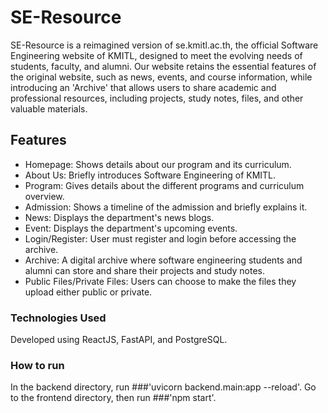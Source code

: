 # SE-Resource

SE-Resource is a reimagined version of se.kmitl.ac.th, the official Software Engineering website of KMITL, designed to meet the evolving needs of students, faculty, and alumni. Our website retains the essential features of the original website, such as news, events, and course information, while introducing an 'Archive' that allows users to share academic and professional resources, including projects, study notes, files, and other valuable materials.

## Features

- Homepage: Shows details about our program and its curriculum.
- About Us: Briefly introduces Software Engineering of KMITL.
- Program: Gives details about the different programs and curriculum overview.
- Admission: Shows a timeline of the admission and briefly explains it.
- News: Displays the department's news blogs.
- Event: Displays the department's upcoming events.
- Login/Register: User must register and login before accessing the archive.
- Archive: A digital archive where software engineering students and alumni can store and share their projects and study notes.
- Public Files/Private Files: Users can choose to make the files they upload either public or private.

### Technologies Used

Developed using ReactJS, FastAPI, and PostgreSQL.

### How to run

In the backend directory, run ###'uvicorn backend.main:app --reload'.
Go to the frontend directory, then run ###'npm start'.
